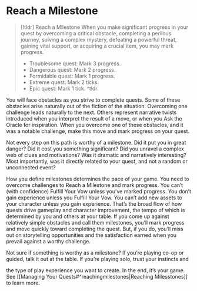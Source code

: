 ---
---
# Reach a Milestone
>[!tldr] Reach a Milestone
>When you make significant progress in your quest by overcoming a critical obstacle, completing a perilous journey, solving a complex mystery, defeating a powerful threat, gaining vital support, or acquiring a crucial item, you may mark progress.
>- Troublesome quest: Mark 3 progress.
>- Dangerous quest: Mark 2 progress.
>- Formidable quest: Mark 1 progress.
>- Extreme quest: Mark 2 ticks.
>- Epic quest: Mark 1 tick.
^tldr

You will face obstacles as you strive to complete quests. Some of these obstacles arise naturally out of the fiction of the situation. Overcoming one challenge leads naturally to the next. Others represent narrative twists introduced when you interpret the result of a move, or when you Ask the Oracle for inspiration. When you overcome one of these obstacles, and it was a notable challenge, make this move and mark progress on your quest.

Not every step on this path is worthy of a milestone. Did it put you in great danger? Did it cost you something significant? Did you unravel a complex web of clues and motivations? Was it dramatic and narratively interesting? Most importantly, was it directly related to your quest, and not a random or unconnected event?

How you define milestones determines the pace of your game. You need to overcome challenges to Reach a Milestone and mark progress. You can’t (with confidence) Fulfill Your Vow unless you’ve marked progress. You don’t gain experience unless you Fulfill Your Vow. You can’t add new assets to your character unless you gain experience. That’s the broad flow of how quests drive gameplay and character improvement, the tempo of which is determined by you and others at your table. If you come up against relatively simple obstacles and call them milestones, you’ll mark progress and move quickly toward completing the quest. But, if you do, you’ll miss out on storytelling opportunities and the satisfaction earned when you prevail against a worthy challenge.

Not sure if something is worthy as a milestone? If you’re playing co-op or guided, talk it out at the table. If you’re playing solo, trust your instincts and

the type of play experience you want to create. In the end, it’s your game. See [[Managing Your Quests#^reachingmilestones|Reaching Milesstones]] to learn more.